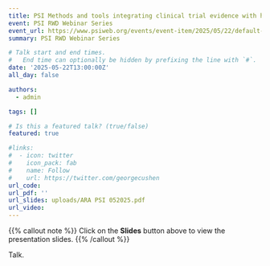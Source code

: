 ```yaml
---
title: PSI Methods and tools integrating clinical trial evidence with historical or real-world data, Bayesian borrowing, and causal inference
event: PSI RWD Webinar Series
event_url: https://www.psiweb.org/events/event-item/2025/05/22/default-calendar/psi-webinar-methods-and-tools-integrating-clinical-trial-evidence-with-historical-or-real-world-data-bayesian-borrowing-and-causal-inference
summary: PSI RWD Webinar Series

# Talk start and end times.
#   End time can optionally be hidden by prefixing the line with `#`.
date: '2025-05-22T13:00:00Z'
all_day: false

authors:
  - admin

tags: []

# Is this a featured talk? (true/false)
featured: true

#links:
#  - icon: twitter
#    icon_pack: fab
#    name: Follow
#    url: https://twitter.com/georgecushen
url_code: 
url_pdf: ''
url_slides: uploads/ARA PSI 052025.pdf
url_video: 
---
```


{{% callout note %}}
Click on the **Slides** button above to view the presentation slides. 
{{% /callout %}}

Talk.
